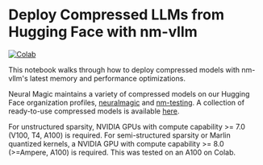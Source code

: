 # Deploy Compressed LLMs from Hugging Face with nm-vllm

[![Colab](https://colab.research.google.com/assets/colab-badge.svg)](https://colab.research.google.com/github/neuralmagic/nm-vllm/blob/main/examples-neuralmagic/deploy_compressed_huggingface_models/Deploy_Compressed_LLMs_from_Hugging_Face_with_nm_vllm.ipynb)


This notebook walks through how to deploy compressed models with nm-vllm's latest memory and performance optimizations.

Neural Magic maintains a variety of compressed models on our Hugging Face organization profiles, [neuralmagic](https://huggingface.co/neuralmagic) and [nm-testing](https://huggingface.co/nm-testing). A collection of ready-to-use compressed models is available [here](https://huggingface.co/collections/neuralmagic/compressed-llms-for-nm-vllm-65e73e3d51d3200e34b77431).

For unstructured sparsity, NVIDIA GPUs with compute capability >= 7.0 (V100, T4, A100) is required. For semi-structured sparsity or Marlin quantized kernels, a NVIDIA GPU with compute capability >= 8.0 (>=Ampere, A100) is required. This was tested on an A100 on Colab.